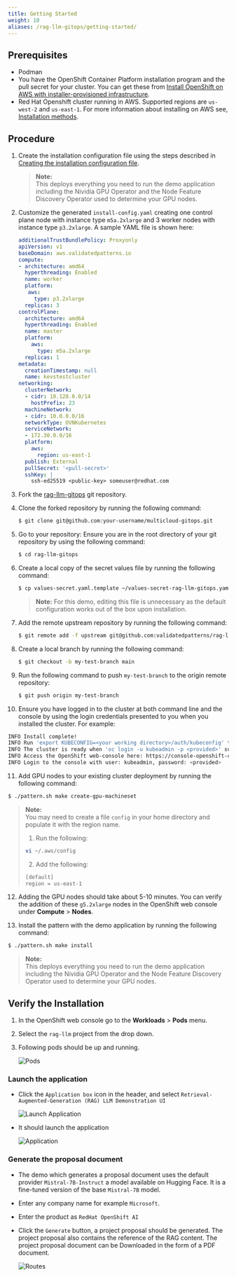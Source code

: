 ```yaml
---
title: Getting Started
weight: 10
aliases: /rag-llm-gitops/getting-started/
---
```


## Prerequisites

- Podman
- You have the OpenShift Container Platform installation program and the pull secret for your cluster. You can get these from [Install OpenShift on AWS with installer-provisioned infrastructure](https://console.redhat.com/openshift/install/aws/installer-provisioned). 
- Red Hat Openshift cluster running in AWS. Supported regions are `us-west-2` and `us-east-1`. For more information about installing on AWS see, [Installation methods](https://docs.openshift.com/container-platform/latest/installing/installing_aws/preparing-to-install-on-aws.html). 

## Procedure

1. Create the installation configuration file using the steps described in [Creating the installation configuration file](https://docs.openshift.com/container-platform/4.17/installing/installing_aws/ipi/installing-aws-customizations.html#installation-initializing_installing-aws-customizations). 

   > **Note:**  
   > This deploys everything you need to run the demo application including the Nividia GPU Operator and the Node Feature Discovery Operator used to determine your GPU nodes. 
   > 

2. Customize the generated `install-config.yaml` creating one control plane node with instance type `m5a.2xlarge` and 3 worker nodes with instance type `p3.2xlarge`. A sample YAML file is shown here: 
   ```yaml
   additionalTrustBundlePolicy: Proxyonly
   apiVersion: v1
   baseDomain: aws.validatedpatterns.io
   compute:
   - architecture: amd64
     hyperthreading: Enabled
     name: worker
     platform:
      aws:
        type: p3.2xlarge
     replicas: 3
   controlPlane:
     architecture: amd64
     hyperthreading: Enabled
     name: master
     platform:
       aws:
         type: m5a.2xlarge
     replicas: 1
   metadata:
     creationTimestamp: null
     name: kevstestcluster
   networking:
     clusterNetwork:
     - cidr: 10.128.0.0/14
       hostPrefix: 23
     machineNetwork:
     - cidr: 10.0.0.0/16
     networkType: OVNKubernetes
     serviceNetwork:
     - 172.30.0.0/16
     platform:
       aws:
         region: us-east-1
     publish: External
     pullSecret: '<pull-secret>'
     sshKey: |
       ssh-ed25519 <public-key> someuser@redhat.com
   ```

3. Fork the [rag-llm-gitops](https://github.com/validatedpatterns/rag-llm-gitops.git) git repository.

4. Clone the forked repository by running the following command: 

   ```sh
   $ git clone git@github.com:your-username/multicloud-gitops.git
   ```
5. Go to your repository: Ensure you are in the root directory of your git repository by using the following command:

   ```sh
   $ cd rag-llm-gitops
   ```
6. Create a local copy of the secret values file by running the following command:

   ```sh
   $ cp values-secret.yaml.template ~/values-secret-rag-llm-gitops.yaml
   ```
   > **Note:**
   >For this demo, editing this file is unnecessary as the default configuration works out of the box upon installation.  

7. Add the remote upstream repository by running the following command: 

   ```sh
   $ git remote add -f upstream git@github.com:validatedpatterns/rag-llm-gitops.git
   ```
8. Create a local branch by running the following command: 

   ```sh
   $ git checkout -b my-test-branch main
   ```

9. Run the following command to push `my-test-branch` to the origin remote repository:

   ```sh
   $ git push origin my-test-branch
   ```
10. Ensure you have logged in to the cluster at both command line and the console by using the login credentials presented to you when you installed the cluster. For example: 

   ```sh
   INFO Install complete!
   INFO Run 'export KUBECONFIG=<your working directory>/auth/kubeconfig' to manage the cluster with 'oc', the OpenShift CLI.
   INFO The cluster is ready when 'oc login -u kubeadmin -p <provided>' succeeds (wait a few minutes).
   INFO Access the OpenShift web-console here: https://console-openshift-console.apps.demo1.openshift4-beta-abcorp.com
   INFO Login to the console with user: kubeadmin, password: <provided>
   ```
11. Add GPU nodes to your existing cluster deployment by running the following command: 

   ```sh
   $ ./pattern.sh make create-gpu-machineset
   ```
   > **Note:**  
   > You may need to create a file `config` in your home directory and populate it with the region name.  
   > 1. Run the following:  
   > ```sh
   > vi ~/.aws/config
   > ```  
   > 2. Add the following:  
   > ```sh
   > [default]
   > region = us-east-1
   > ```

12. Adding the GPU nodes should take about 5-10 minutes. You can verify the addition of these `g5.2xlarge` nodes in the OpenShift web console under **Compute** > **Nodes**.   

13. Install the pattern with the demo application by running the following command: 

   ```sh
   $ ./pattern.sh make install
   ``` 

   > **Note:**  
   > This deploys everything you need to run the demo application including the Nividia GPU Operator and the Node Feature Discovery Operator used to determine your GPU nodes. 
   > 

## Verify the Installation

1. In the OpenShift web console go to the **Workloads** > **Pods** menu. 

2. Select the `rag-llm` project from the drop down.

3. Following pods should be up and running.

   ![Pods](/images/rag-llm-gitops/rag-llm.png)

### Launch the application

- Click the `Application box` icon in the header, and select `Retrieval-Augmented-Generation (RAG) LLM Demonstration UI`

  ![Launch Application](/images/rag-llm-gitops/launch-application.png)

- It should launch the application

  ![Application](/images/rag-llm-gitops/application.png)

### Generate the proposal document

- The demo which generates a proposal document uses the default provider `Mistral-7B-Instruct` a model available on Hugging Face. It is a fine-tuned version of the base `Mistral-7B` model. 

- Enter any company name for example `Microsoft`.
- Enter the product as `RedHat OpenShift AI`
- Click the `Generate` button, a project proposal should be generated. The project proposal also contains the reference of the RAG content. The project proposal document can be Downloaded in the form of a PDF document.

  ![Routes](/images/rag-llm-gitops/proposal.png)


